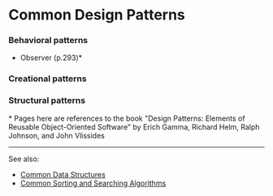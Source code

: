 # Common Design Patterns

### Behavioral patterns

- Observer (p.293)*

### Creational patterns

### Structural patterns

<!--
Simplest and most common patterns
- Abstract Factory (p.87)
- Adapter (p.139)
- Composite (p.163)
- Decorator (p.175)
- Factory Method (p.107)
- Strategy (p.315)
- Template Method (p.325)
-->

\* Pages here are references to the book "Design Patterns: Elements of Reusable Object-Oriented Software" by Erich Gamma, Richard Helm, Ralph Johnson, and John Vlissides

---

See also:
- [Common Data Structures](https://github.com/stuymedova/common-data-structures)
- [Common Sorting and Searching Algorithms](https://github.com/stuymedova/common-sorting-and-searching-algorithms)
